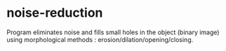 noise-reduction
===============

Program eliminates noise and fills small holes in the object (binary image) using morphological methods :
erosion/dilation/opening/closing. 
